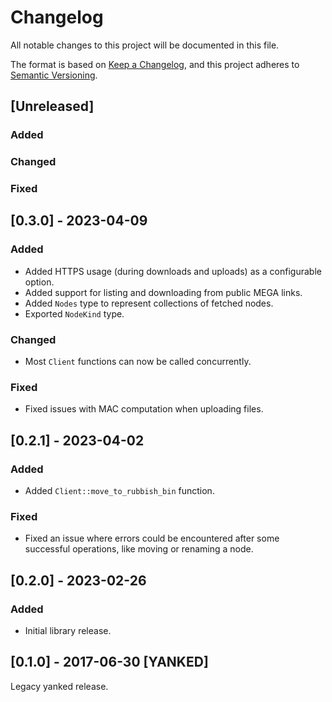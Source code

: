 Changelog
=========

All notable changes to this project will be documented in this file.

The format is based on [Keep a Changelog](https://keepachangelog.com/en/1.0.0/),
and this project adheres to [Semantic Versioning](https://semver.org/spec/v2.0.0.html).

[Unreleased]
------------

### Added

### Changed

### Fixed

[0.3.0] - 2023-04-09
--------------------

### Added

- Added HTTPS usage (during downloads and uploads) as a configurable option.
- Added support for listing and downloading from public MEGA links.
- Added `Nodes` type to represent collections of fetched nodes.
- Exported `NodeKind` type.

### Changed

- Most `Client` functions can now be called concurrently.

### Fixed

- Fixed issues with MAC computation when uploading files.

[0.2.1] - 2023-04-02
--------------------

### Added

- Added `Client::move_to_rubbish_bin` function.

### Fixed

- Fixed an issue where errors could be encountered after some successful operations, like moving or renaming a node.

[0.2.0] - 2023-02-26
--------------------

### Added

- Initial library release.

[0.1.0] - 2017-06-30 [YANKED]
-----------------------------

Legacy yanked release.
